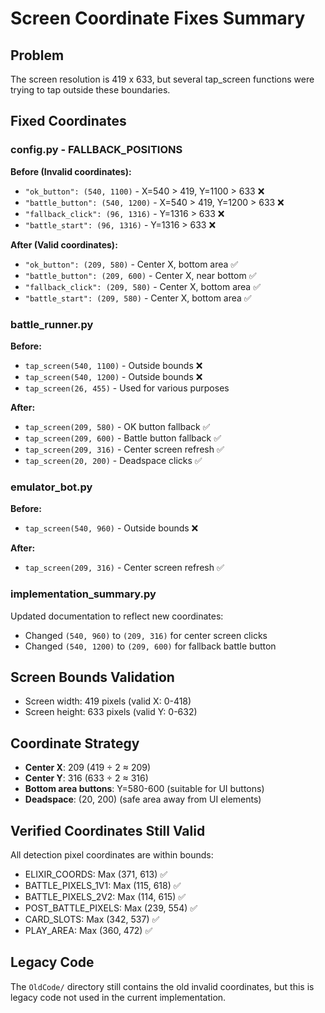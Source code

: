 # Screen Coordinate Fixes Summary

## Problem
The screen resolution is 419 x 633, but several tap_screen functions were trying to tap outside these boundaries.

## Fixed Coordinates

### config.py - FALLBACK_POSITIONS
**Before (Invalid coordinates):**
- `"ok_button": (540, 1100)` - X=540 > 419, Y=1100 > 633 ❌
- `"battle_button": (540, 1200)` - X=540 > 419, Y=1200 > 633 ❌
- `"fallback_click": (96, 1316)` - Y=1316 > 633 ❌
- `"battle_start": (96, 1316)` - Y=1316 > 633 ❌

**After (Valid coordinates):**
- `"ok_button": (209, 580)` - Center X, bottom area ✅
- `"battle_button": (209, 600)` - Center X, near bottom ✅
- `"fallback_click": (209, 580)` - Center X, bottom area ✅
- `"battle_start": (209, 580)` - Center X, bottom area ✅

### battle_runner.py
**Before:**
- `tap_screen(540, 1100)` - Outside bounds ❌
- `tap_screen(540, 1200)` - Outside bounds ❌
- `tap_screen(26, 455)` - Used for various purposes

**After:**
- `tap_screen(209, 580)` - OK button fallback ✅
- `tap_screen(209, 600)` - Battle button fallback ✅
- `tap_screen(209, 316)` - Center screen refresh ✅
- `tap_screen(20, 200)` - Deadspace clicks ✅

### emulator_bot.py
**Before:**
- `tap_screen(540, 960)` - Outside bounds ❌

**After:**
- `tap_screen(209, 316)` - Center screen refresh ✅

### implementation_summary.py
Updated documentation to reflect new coordinates:
- Changed `(540, 960)` to `(209, 316)` for center screen clicks
- Changed `(540, 1200)` to `(209, 600)` for fallback battle button

## Screen Bounds Validation
- Screen width: 419 pixels (valid X: 0-418)
- Screen height: 633 pixels (valid Y: 0-632)

## Coordinate Strategy
- **Center X**: 209 (419 ÷ 2 ≈ 209)
- **Center Y**: 316 (633 ÷ 2 ≈ 316)
- **Bottom area buttons**: Y=580-600 (suitable for UI buttons)
- **Deadspace**: (20, 200) (safe area away from UI elements)

## Verified Coordinates Still Valid
All detection pixel coordinates are within bounds:
- ELIXIR_COORDS: Max (371, 613) ✅
- BATTLE_PIXELS_1V1: Max (115, 618) ✅
- BATTLE_PIXELS_2V2: Max (114, 615) ✅
- POST_BATTLE_PIXELS: Max (239, 554) ✅
- CARD_SLOTS: Max (342, 537) ✅
- PLAY_AREA: Max (360, 472) ✅

## Legacy Code
The `OldCode/` directory still contains the old invalid coordinates, but this is legacy code not used in the current implementation.
